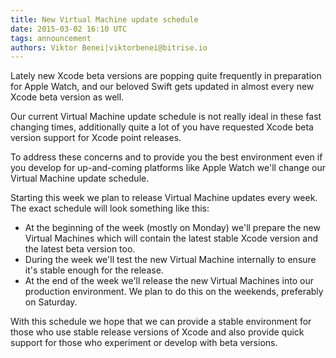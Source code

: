 ```yaml
---
title: New Virtual Machine update schedule
date: 2015-03-02 16:10 UTC
tags: announcement
authors: Viktor Benei|viktorbenei@bitrise.io
---
```


Lately new Xcode beta versions are popping quite frequently
in preparation for Apple Watch, and our beloved Swift
gets updated in almost every new Xcode beta version as well.

Our current Virtual Machine update schedule is not really ideal in these fast changing
times, additionally quite a lot of you have requested
Xcode beta version support for Xcode point releases.

To address these concerns and to provide you the
best environment even if you develop for up-and-coming
platforms like Apple Watch we'll change our Virtual Machine update schedule.

Starting this week we plan to release Virtual Machine updates
every week. The exact schedule will look something like this:

* At the beginning of the week (mostly on Monday) we'll prepare the new Virtual Machines which will contain the latest stable Xcode version and the latest beta version too.
* During the week we'll test the new Virtual Machine internally to ensure it's stable enough for the release.
* At the end of the week we'll release the new Virtual Machines into our production environment. We plan to do this on the weekends, preferably on Saturday.

With this schedule we hope that we can provide a stable environment for those
who use stable release versions of Xcode and also provide quick support for those
who experiment or develop with beta versions.

